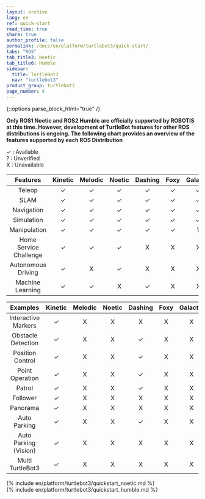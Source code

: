```yaml
---
layout: archive
lang: en
ref: quick-start
read_time: true
share: true
author_profile: false
permalink: /docs/en/platform/turtlebot3/quick-start/
tabs: "ROS"
tab_title3: Noetic
tab_title6: Humble
sidebar:
  title: TurtleBot3
  nav: "turtlebot3"
product_group: turtlebot3
page_number: 4
---
```


<style>body {counter-reset: h1 2 !important;}</style>
<div style="counter-reset: h2 0"></div>

{::options parse_block_html="true" /}

**Only ROS1 Noetic and ROS2 Humble are officially supported by ROBOTIS at this time. However, development of TurtleBot features for other ROS distributions is ongoing. The following chart provides an overview of the features supported by each ROS Distribution**

✓ : Available  <br>
? : Unverified<br>
X : Unavailable<br>

|        Features        | Kinetic | Melodic | Noetic | Dashing | Foxy | Galactic | Humble |
|:----------------------:|:-------:|:-------:|:------:|:-------:|:----:|:--------:|:------:|
|         Teleop         |    ✓    |    ✓    |   ✓    |    ✓    |  ✓   |    ✓     |   ✓    |
|          SLAM          |    ✓    |    ✓    |   ✓    |    ✓    |  ✓   |    ✓     |   ✓    |
|       Navigation       |    ✓    |    ✓    |   ✓    |    ✓    |  ✓   |    ✓     |   ✓    |
|       Simulation       |    ✓    |    ✓    |   ✓    |    ✓    |  ✓   |    ✓     |   ✓    |
|      Manipulation      |    ✓    |    ✓    |   ✓    |    ✓    |  ✓   |    ?     |   ✓    |
| Home Service Challenge |    ✓    |    ✓    |   ✓    |    X    |  X   |    X     |   X    |
|   Autonomous Driving   |    ✓    |    X    |   ✓    |    X    |  X   |    X     |   X    |
|    Machine Learning    |    ✓    |    ✓    |   X    |    ✓    |  X   |    X     |   X    |

|       Examples       | Kinetic | Melodic | Noetic | Dashing | Foxy | Galactic | Humble |
|:--------------------:|:-------:|:-------:|:------:|:-------:|:----:|:--------:|:------:|
| Interactive Markers  |    ✓    |    X    |   X    |    X    |  X   |    X     |   X    |
|  Obstacle Detection  |    ✓    |    X    |   X    |    ✓    |  X   |    X     |   X    |
|   Position Control   |    ✓    |    X    |   X    |    ✓    |  X   |    X     |   X    |
|   Point Operation    |    ✓    |    X    |   X    |    ✓    |  X   |    X     |   X    |
|        Patrol        |    ✓    |    X    |   X    |    ✓    |  X   |    X     |   X    |
|       Follower       |    ✓    |    X    |   X    |    X    |  X   |    X     |   X    |
|       Panorama       |    ✓    |    X    |   X    |    X    |  X   |    X     |   X    |
|     Auto Parking     |    ✓    |    X    |   X    |    ✓    |  X   |    X     |   X    |
| Auto Parking (Vision)|    ✓    |    X    |   X    |    X    |  X   |    X     |   X    |
|   Multi TurtleBot3   |    ✓    |    X    |   X    |    X    |  X   |    X     |   X    |

<section data-id="{{ page.tab_title3 }}" class="tab_contents">
{% include en/platform/turtlebot3/quickstart_noetic.md %}
</section>

<!-- <!-- <section data-id="{{ page.tab_title1 }}" class="tab_contents">
{% include en/platform/turtlebot3/quickstart_kinetic.md %}
</section> -->

<!-- <section data-id="{{ page.tab_title2 }}" class="tab_contents">
{% include en/platform/turtlebot3/quickstart_melodic.md %}
</section> -->


<section data-id="{{ page.tab_title4 }}" class="tab_contents">

<!-- <section data-id="{{ page.tab_title4 }}" class="tab_contents">
{% include en/platform/turtlebot3/quickstart_dashing.md %}
</section> -->

<!-- <section data-id="{{ page.tab_title5 }}" class="tab_contents">
{% include en/platform/turtlebot3/quickstart_foxy.md %}
</section> -->

<section data-id="{{ page.tab_title6 }}" class="tab_contents">
{% include en/platform/turtlebot3/quickstart_humble.md %}
</section>

<!-- <section data-id="{{ page.tab_title7 }}" class="tab_contents">
{% include en/platform/turtlebot3/quickstart_windows.md %}
</section> -->

<!--

Log:
20201018
- JS code is addeds to default.html.
- The made js code performs adding a class named "selected" to .archive class.
- when archive class name is changed, I want the include specific fragnments will appear and the other fragments not show up (display: none;)

20201019
- If statement only works one time when the pate is loaded. Manipulate css property, display: none or block.

20201020
- {::options parse_block_html="true" /} 옵션을 통해, Block Level 의 블럭과 마크다운을 같이 사용할수있다.
- {: .} 로 통해, ID 또는 class 지정이 가능하다.

20201029

- Page 로드시, Object에 data를 저장하여 Tab이 게속 선택되어지게끔 해야한다.
- tutorialrepublic.com/faq/how-to-keep-the-current-tab-active-on-page-reload-in-bootstrap.php#:~:text=Answer%3A%20Use%20the%20HTML5%20localStorage,tab%20selected%20on%20page%20reload.

-->
